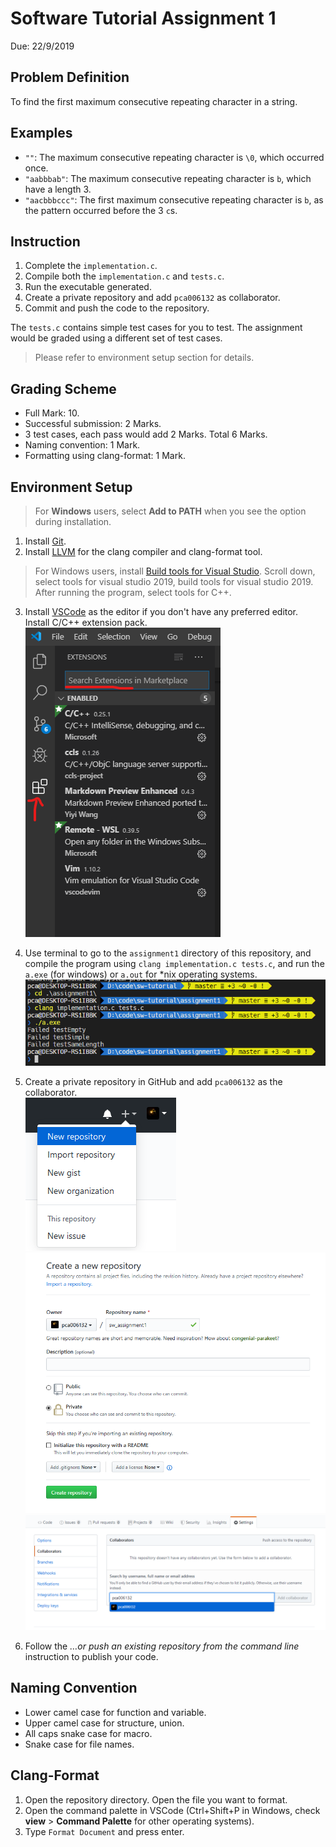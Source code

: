 # Software Tutorial Assignment 1

Due: 22/9/2019

## Problem Definition
To find the first maximum consecutive repeating character in a string.

## Examples
* `""`: The maximum consecutive repeating character is `\0`, which occurred once.
* `"aabbbab"`: The maximum consecutive repeating character is `b`, which have a length 3.
* `"aacbbbccc"`: The first maximum consecutive repeating character is `b`, as the pattern occurred before the 3 `c`s.

## Instruction
1. Complete the `implementation.c`.
2. Compile both the `implementation.c` and `tests.c`.
3. Run the executable generated.
4. Create a private repository and add `pca006132` as collaborator.
5. Commit and push the code to the repository.

The `tests.c` contains simple test cases for you to test. 
The assignment would be graded using a different set of test cases.

> Please refer to environment setup section for details.

## Grading Scheme
* Full Mark: 10.
* Successful submission: 2 Marks.
* 3 test cases, each pass would add 2 Marks. Total 6 Marks.
* Naming convention: 1 Mark.
* Formatting using clang-format: 1 Mark.

## Environment Setup
> For **Windows** users, select **Add to PATH** when you see the option during installation.

1.  Install [Git](https://git-scm.com/downloads).
2.  Install [LLVM](http://releases.llvm.org/download.html) for the clang compiler and clang-format tool.
> For Windows users, install [Build tools for Visual Studio](https://visualstudio.microsoft.com/downloads/#build-tools-for-visual-studio-2017). Scroll down, select tools for visual studio 2019, build tools for visual studio 2019. After running the program, select tools for C++.

3.  Install [VSCode](https://code.visualstudio.com/) as the editor if you don't have any preferred editor.  
    Install C/C++ extension pack.  
    ![VSCode Extension](./README.assets/1568438522532.png)  
4. Use terminal to go to the `assignment1` directory of this repository, and compile the program using `clang implementation.c tests.c`, and run the `a.exe` (for windows) or `a.out` for *nix operating systems.  
   ![shell](./README.assets/1568438903532.png)
5.  Create a private repository in GitHub and add `pca006132` as the collaborator.  
    ![GitHub](./README.assets/1568439179841.png)  
    ![repo](./README.assets/1568439235878.png)  
    ![collaborator](./README.assets/1568439375716.png)

6. Follow the *…or push an existing repository from the command line* instruction to publish your code.

## Naming Convention
* Lower camel case for function and variable.
* Upper camel case for structure, union.
* All caps snake case for macro.
* Snake case for file names.

## Clang-Format
1. Open the repository directory. Open the file you want to format.
2. Open the command palette in VSCode (Ctrl+Shift+P in Windows, check **view** > **Command Palette** for other operating systems).
3. Type `Format Document` and press enter.

